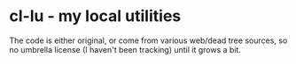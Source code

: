 # cl-lu - my local utilities

The code is either original, or come from various web/dead tree sources, so no umbrella license (I haven't been tracking) until it grows a bit.
